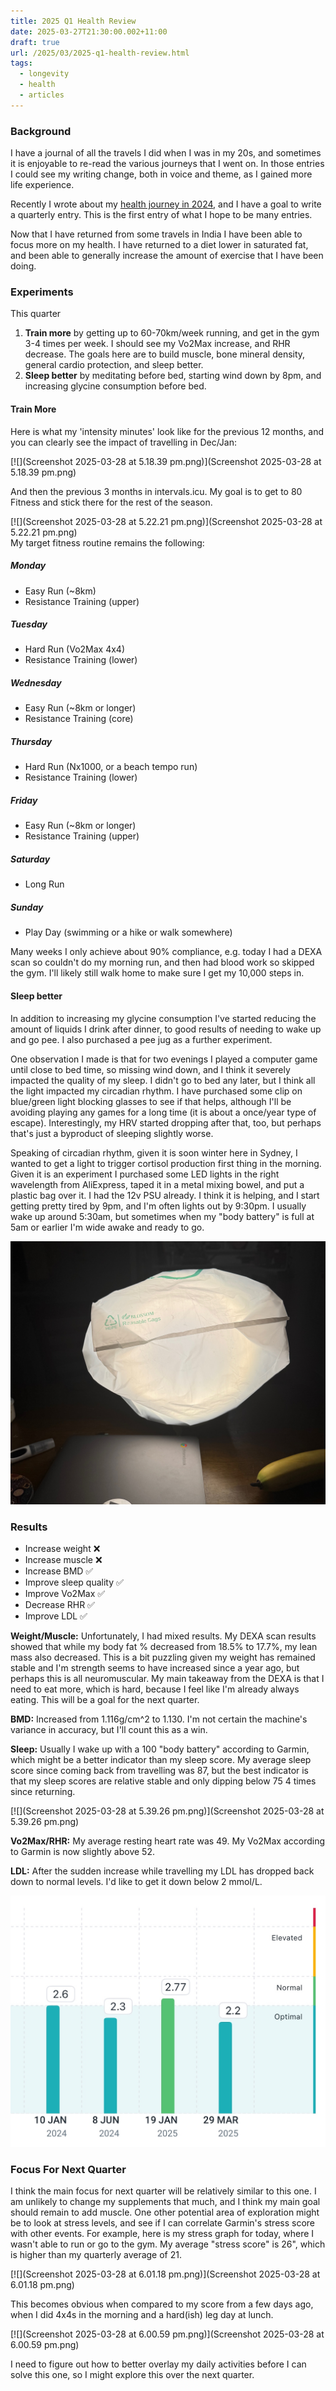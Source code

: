 ```yaml
---
title: 2025 Q1 Health Review
date: 2025-03-27T21:30:00.002+11:00
draft: true
url: /2025/03/2025-q1-health-review.html
tags:
  - longevity
  - health
  - articles
---
```

### Background

I have a journal of all the travels I did when I was in my 20s, and sometimes it is enjoyable to re-read the various journeys that I went on.  In those entries I could see my writing change, both in voice and theme, as I gained more life experience.

Recently I wrote about my [health journey in 2024](/2025/01/state-of-health-2024.html), and I have a goal to write a quarterly entry. This is the first entry of what I hope to be many entries.

Now that I have returned from some travels in India I have been able to focus more on my health. I have returned to a diet lower in saturated fat, and been able to generally increase the amount of exercise that I have been doing. 


### Experiments

This quarter 

1. **Train more** by getting up to 60-70km/week running, and get in the gym 3-4 times per week. I should see my Vo2Max increase, and RHR decrease. The goals here are to build muscle, bone mineral density, general cardio protection, and sleep better.
2. **Sleep better** by meditating before bed, starting wind down by 8pm, and increasing glycine consumption before bed.

#### Train More

Here is what my 'intensity minutes' look like for the previous 12 months, and you can clearly see the impact of travelling in Dec/Jan:

[![](Screenshot 2025-03-28 at 5.18.39 pm.png)](Screenshot 2025-03-28 at 5.18.39 pm.png)  

And then the previous 3 months in intervals.icu. My goal is to get to 80 Fitness and stick there for the rest of the season.

[![](Screenshot 2025-03-28 at 5.22.21 pm.png)](Screenshot 2025-03-28 at 5.22.21 pm.png)  
My target fitness routine remains the following:

##### Monday
* Easy Run (~8km)
* Resistance Training (upper)
##### Tuesday
* Hard Run (Vo2Max 4x4)
* Resistance Training (lower)

##### Wednesday
* Easy Run (~8km or longer)
* Resistance Training (core)

##### Thursday
* Hard Run (Nx1000, or a beach tempo run)
* Resistance Training (lower)

##### Friday
* Easy Run (~8km or longer)
* Resistance Training (upper)

##### Saturday
* Long Run

##### Sunday
* Play Day (swimming or a hike or walk somewhere)

Many weeks I only achieve about 90% compliance, e.g. today I had a DEXA scan so couldn't do my morning run, and then had blood work so skipped the gym. I'll likely still walk home to make sure I get my 10,000 steps in.

#### Sleep better

In addition to increasing my glycine consumption I've started reducing the amount of liquids I drink after dinner, to good results of needing to wake up and go pee. I also purchased a pee jug as a further experiment.

One observation I made is that for two evenings I played a computer game until close to bed time, so missing wind down, and I think it severely impacted the quality of my sleep. I didn't go to bed any later, but I think all the light impacted my circadian rhythm. I have purchased some clip on blue/green light blocking glasses to see if that helps, although I'll be avoiding playing any games for a long time (it is about a once/year type of escape). Interestingly, my HRV started dropping after that, too, but perhaps that's just a byproduct of sleeping slightly worse.

Speaking of circadian rhythm, given it is soon winter here in Sydney, I wanted to get a light to trigger cortisol production first thing in the morning. Given it is an experiment I purchased some LED lights in the right wavelength from AliExpress, taped it in a metal mixing bowel, and put a plastic bag over it. I had the 12v PSU already. I think it is helping, and I start getting pretty tired by 9pm, and I'm often lights out by 9:30pm. I usually wake up around 5:30am, but sometimes when my "body battery" is full at 5am or earlier I'm wide awake and ready to go.

[![](IMG_4481.jpeg)](IMG_4481.jpeg)  


### Results

* Increase weight ❌
* Increase muscle ❌
* Increase BMD ✅
* Improve sleep quality ✅
* Improve Vo2Max ✅
* Decrease RHR ✅
* Improve LDL ✅

**Weight/Muscle:** Unfortunately, I had mixed results. My DEXA scan results showed that while my body fat % decreased from 18.5% to 17.7%, my lean mass also decreased. This is a bit puzzling given my weight has remained stable and I'm strength seems to have increased since a year ago, but perhaps this is all neuromuscular. My main takeaway from the DEXA is that I need to eat more, which is hard, because I feel like I'm already always eating. This will be a goal for the next quarter.

**BMD:** Increased from 1.116g/cm^2 to 1.130. I'm not certain the machine's variance in accuracy, but I'll count this as a win.

**Sleep:** Usually I wake up with a 100 "body battery" according to Garmin, which might be a better indicator than my sleep score. My average sleep score since coming back from travelling was 87, but the best indicator is that my sleep scores are relative stable and only dipping below 75 4 times since returning.

[![](Screenshot 2025-03-28 at 5.39.26 pm.png)](Screenshot 2025-03-28 at 5.39.26 pm.png)  

**Vo2Max/RHR:** My average resting heart rate was 49. My Vo2Max according to Garmin is now slightly above 52.

**LDL:** After the sudden increase while travelling my LDL has dropped back down to normal levels. I'd like to get it down below 2 mmol/L.

[![](IMG_13EACB6549C5-1.jpeg)](IMG_13EACB6549C5-1.jpeg)  


### Focus For Next Quarter

I think the main focus for next quarter will be relatively similar to this one. I am unlikely to change my supplements that much, and I think my main goal should remain to add muscle. One other potential area of exploration might be to look at stress levels, and see if I can correlate Garmin's stress score with other events. For example, here is my stress graph for today, where I wasn't able to run or go to the gym. My average "stress score" is 26", which is higher than my quarterly average of 21.

[![](Screenshot 2025-03-28 at 6.01.18 pm.png)](Screenshot 2025-03-28 at 6.01.18 pm.png)  

This becomes obvious when compared to my score from a few days ago, when I did 4x4s in the morning and a hard(ish) leg day at lunch. 

[![](Screenshot 2025-03-28 at 6.00.59 pm.png)](Screenshot 2025-03-28 at 6.00.59 pm.png)  

I need to figure out how to better overlay my daily activities before I can solve this one, so I might explore this over the next quarter.
